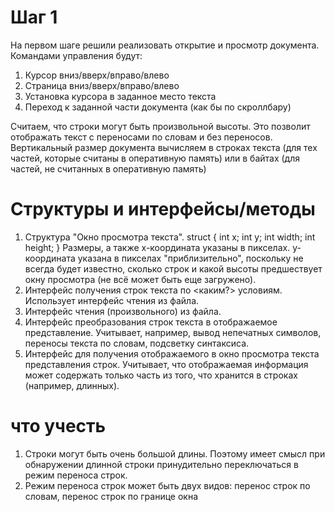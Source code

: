 # Шаг 1
На первом шаге решили реализовать открытие и просмотр документа.
Командами управления будут:
1. Курсор вниз/вверх/вправо/влево
1. Страница вниз/вверх/вправо/влево
1. Установка курсора в заданное место текста
1. Переход к заданной части документа (как бы по скроллбару)

Считаем, что строки могут быть произвольной высоты. Это позволит отображать текст с переносами по словам и без переносов.
Вертикальный размер документа вычисляем в строках текста (для тех частей, которые считаны в оперативную память) или в байтах (для частей, не считанных в оперативную память)

# Структуры и интерфейсы/методы
1. Структура "Окно просмотра текста".
struct {
  int x;
  int y;
  int width;
  int height;
}
Размеры, а также x-координата указаны в пикселах.
y-координата указана в пикселах "приблизительно", поскольку не всегда будет известно, сколько строк и какой высоты предшествует окну просмотра (не всё может быть еще загружено).
1. Интерфейс получения строк текста по <каким?> условиям. Использует интерфейс чтения из файла.
1. Интерфейс чтения (произвольного) из файла.
1. Интерфейс преобразования строк текста в отображаемое представление. Учитывает, например, вывод непечатных символов, переносы текста по словам, подсветку синтаксиса.
1. Интерфейс для получения отображаемого в окно просмотра текста представления строк. Учитывает, что отображаемая информация может содержать только часть из того, что хранится в строках (например, длинных).

# что учесть
1. Строки могут быть очень большой длины. Поэтому имеет смысл при обнаружении длинной строки принудительно переключаться в режим переноса строк.
1. Режим переноса строк может быть двух видов: перенос строк по словам, перенос строк по границе окна
